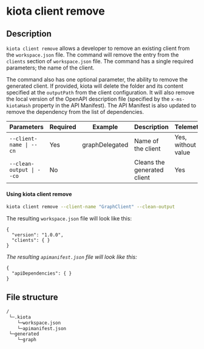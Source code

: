 # kiota client remove

## Description

`kiota client remove` allows a developer to remove an existing client from the `workspace.json` file. The command will remove the entry from the `clients` section of `workspace.json` file. The command has a single required parameters; the name of the client. 

The command also has one optional parameter, the ability to remove the generated client. If provided, kiota will delete the folder and its content specified at the `outputPath` from the client configuration. It will also remove the local version of the OpenAPI description file (specified by the `x-ms-kiotaHash` property in the API Manifest). The API Manifest is also updated to remove the dependency from the list of dependencies.

| Parameters | Required | Example | Description | Telemetry | 
| -- | -- | -- | -- | -- |
| `--client-name \| --cn` | Yes | graphDelegated | Name of the client | Yes, without its value |
| `--clean-output \| --co` | No |  | Cleans the generated client | Yes |

#### Using kiota client remove

```bash
kiota client remove --client-name "GraphClient" --clean-output
```

The resulting `workspace.json` file will look like this:

```jsonc
{
  "version": "1.0.0",
  "clients": { }
}
```

_The resulting `apimanifest.json` file will look like this:_

```jsonc
{
  "apiDependencies": { }
}
```

## File structure
```bash
/
 └─.kiota
    └─workspace.json
    └─apimanifest.json
 └─generated
    └─graph
```
